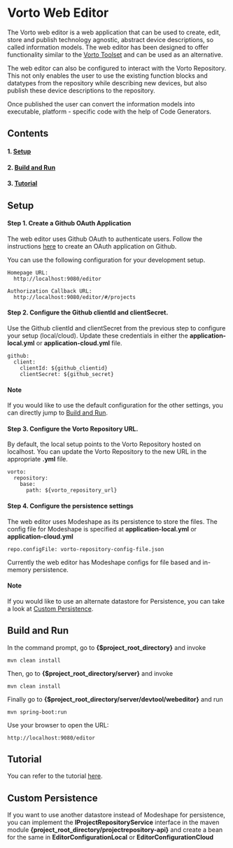 # Vorto Web Editor

The Vorto web editor is a web application that can be used to create, edit, store and publish technology agnostic, abstract device descriptions, so called information models. The web editor has been designed to offer functionality similar to the [Vorto Toolset](http://www.eclipse.org/vorto/documentation/installation/installation.html#installing-the-vorto-toolset) and can be used as an alternative.

The web editor can also be configured to interact with the Vorto Repository. This not only enables the user to use the existing function blocks and datatypes from the repository while describing new devices, but also publish these device descriptions to the repository.

Once published the user can convert the information models into executable, platform - specific code with the help of Code Generators.

## Contents

#### 1. [Setup](#setup)
#### 2. [Build and Run](#build-and-run)
#### 3. [Tutorial](#tutorial)

## Setup

#### Step 1. Create a Github OAuth Application

The web editor uses Github OAuth to authenticate users. Follow the instructions [here](https://developer.github.com/apps/building-integrations/setting-up-and-registering-oauth-apps/registering-oauth-apps) to create an OAuth application on Github.

You can use the following configuration for your development setup.

    Homepage URL:
      http://localhost:9080/editor

    Authorization Callback URL:
      http://localhost:9080/editor/#/projects

#### Step 2. Configure the Github clientId and clientSecret.

Use the Github clientId and clientSecret from the previous step to configure your setup (local/cloud). Update these credentials in either the **application-local.yml** or  **application-cloud.yml** file.

    github:
      client:
        clientId: ${github_clientid}
        clientSecret: ${github_secret}


#### Note

If you would like to use the default configuration for the other settings, you can directly jump to [Build and Run](#build-and-run).

#### Step 3. Configure the Vorto Repository URL.

By default, the local setup points to the Vorto Repository hosted on localhost. You can update the Vorto Repository to the new URL in the appropriate **.yml** file.

    vorto:
      repository:
        base:
          path: ${vorto_repository_url}


#### Step 4. Configure the persistence settings

The web editor uses Modeshape as its persistence to store the files. The config file for Modeshape is specified at **application-local.yml** or **application-cloud.yml**

    repo.configFile: vorto-repository-config-file.json

Currently the web editor has Modeshape configs for file based and in-memory persistence.

#### Note

If you would like to use an alternate datastore for Persistence, you can take a look at [Custom Persistence](#custom-persistence).

## Build and Run

In the command prompt, go to **{$project_root_directory}** and invoke

    mvn clean install

Then, go to **{$project_root_directory/server}** and invoke

    mvn clean install

Finally go to **{$project_root_directory/server/devtool/webeditor}** and run

    mvn spring-boot:run

Use your browser to open the URL:

    http://localhost:9080/editor

## Tutorial
You can refer to the tutorial [here](https://github.com/eclipse/vorto/blob/development/tutorials/tutorial-create_and_publish_with_web_editor.md).

## Custom Persistence
If you want to use another datastore instead of Modeshape for persistence, you can implement the **IProjectRepositoryService** interface in the maven module **{project_root_directory/projectrepository-api}** and create a bean for the same in **EditorConfigurationLocal** or **EditorConfigurationCloud**
